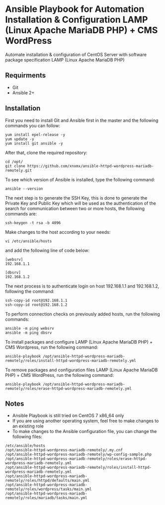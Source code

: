# Ansible Playbook for Automation Installation & Configuration LAMP (Linux Apache MariaDB PHP) + CMS WordPress

Automate installation & configuration of CentOS Server with software package specification LAMP (Linux Apache MariaDB PHP)

## Requirments
- Git
- Ansible 2+

## Installation
First you need to install Git and Ansible first in the master and the following commands you can follow:

```
yum install epel-release -y
yum update -y
yum install git ansible -y
```

After that, clone the required repository:
```
cd /opt/
git clone https://github.com/xnxmx/ansible-httpd-wordpress-mariadb-remotely.git
```

To see which version of Ansible is installed, type the following command:

```
ansible --version
```

The next step is to generate the SSH Key, this is done to generate the Private Key and Public Key which will be used as the authentication of the search for communication between two or more hosts, the following commands are:

```
ssh-keygen -t rsa -b 4096
```

Make changes to the host according to your needs:

```
vi /etc/ansible/hosts
```

and add the following line of code below:

```
[websrv]
192.168.1.1

[dbsrv]
192.168.1.2
```

The next process is to authenticate login on host 192.168.1.1 and 192.168.1.2, following the command:

```
ssh-copy-id root@192.168.1.1
ssh-copy-id root@192.168.1.2
```

To perform connection checks on previously added hosts, run the following commands:

```
ansible -m ping websrv
ansible -m ping dbsrv
```

To install packages and configure LAMP (Linux Apache MariaDB PHP) + CMS Wordpress, run the following command:

```
ansible-playbook /opt/ansible-httpd-wordpress-mariadb-remotely/roles/install-httpd-wordpress-mariadb-remotely.yml
```

To remove packages and configuration files LAMP (Linux Apache MariaDB PHP) + CMS WordPress, run the following command:

```
ansible-playbook /opt/ansible-httpd-wordpress-mariadb-remotely/roles/erase-httpd-wordpress-mariadb-remotely.yml
```

## Notes
- Ansible Playbook is still tried on CentOS 7 x86_64 only
- If you are using another operating system, feel free to make changes to an existing role
- To make changes to the Ansible configuration file, you can change the following files:

```
/etc/ansible/hosts
/opt/ansible-httpd-wordpress-mariadb-remotely/.my.cnf
/opt/ansible-httpd-wordpress-mariadb-remotely/wp-config-sample.php
/opt/ansible-httpd-wordpress-mariadb-remotely/roles/erase-httpd-wordpress-mariadb-remotely.yml
/opt/ansible-httpd-wordpress-mariadb-remotely/roles/install-httpd-wordpress-mariadb-remotely.yml
/opt/ansible-httpd-wordpress-mariadb-remotely/roles/httpd/defaults/main.yml
/opt/ansible-httpd-wordpress-mariadb-remotely/roles/wordpress/tasks/main.yml
/opt/ansible-httpd-wordpress-mariadb-remotely/roles/mariadb/tasks/main.yml
```
